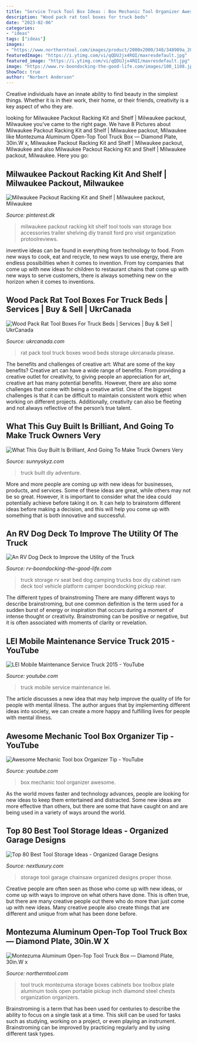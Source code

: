 ```yaml
---
title: "Service Truck Tool Box Ideas : Box Mechanic Tool Organizer Awesome"
description: "Wood pack rat tool boxes for truck beds"
date: "2023-02-06"
categories:
- "ideas"
tags: ["ideas"]
images:
- "https://www.northerntool.com/images/product/2000x2000/348/348989a_2000x2000.jpg"
featuredImage: "https://i.ytimg.com/vi/qQDUJjx4RQI/maxresdefault.jpg"
featured_image: "https://i.ytimg.com/vi/qQDUJjx4RQI/maxresdefault.jpg"
image: "https://www.rv-boondocking-the-good-life.com/images/100_1108.jpg"
ShowToc: true
author: "Norbert Anderson"
---
```



Creative individuals have an innate ability to find beauty in the simplest things. Whether it is in their work, their home, or their friends, creativity is a key aspect of who they are.

	

		
looking for Milwaukee Packout Racking Kit and Shelf | Milwaukee packout, Milwaukee you've came to the right page. We have 8 Pictures about Milwaukee Packout Racking Kit and Shelf | Milwaukee packout, Milwaukee like Montezuma Aluminum Open-Top Tool Truck Box — Diamond Plate, 30in.W x, Milwaukee Packout Racking Kit and Shelf | Milwaukee packout, Milwaukee and also Milwaukee Packout Racking Kit and Shelf | Milwaukee packout, Milwaukee. Here you go:
		
    
## Milwaukee Packout Racking Kit And Shelf | Milwaukee Packout, Milwaukee

<img loading=lazy src="https://i.pinimg.com/736x/94/1f/72/941f722c5b2a830e3aeb5cd7cd62a4a8.jpg" onerror="this.onerror=null;this.src='https://tse1.mm.bing.net/th?id=OIP.nx84SymjcNLRSBrZ6bGcNgHaE7&amp;pid=15.1';" alt="Milwaukee Packout Racking Kit and Shelf | Milwaukee packout, Milwaukee">

_Source: pinterest.dk_

>milwaukee packout racking kit shelf tool tools van storage box accessories trailer shelving diy transit ford pro visit organization protoolreviews. 

	

inventive ideas can be found in everything from technology to food. From new ways to cook, eat and recycle, to new ways to use energy, there are endless possibilities when it comes to invention. From toy companies that come up with new ideas for children to restaurant chains that come up with new ways to serve customers, there is always something new on the horizon when it comes to inventions.

    
## Wood Pack Rat Tool Boxes For Truck Beds | Services | Buy &amp; Sell | UkrCanada

<img loading=lazy src="https://ukrcanada.com/media/ads-images/11535/_59.JPG.0x800_q85_crop-center.jpg" onerror="this.onerror=null;this.src='https://tse4.mm.bing.net/th?id=OIP.iWB95G8O8nEqmYiWe4p5XgHaJ4&amp;pid=15.1';" alt="Wood Pack Rat Tool Boxes For Truck Beds | Services | Buy &amp; Sell | UkrCanada">

_Source: ukrcanada.com_

>rat pack tool truck boxes wood beds storage ukrcanada please. 

	

The benefits and challenges of creative art: What are some of the key benefits?
Creative art can have a wide range of benefits. From providing a creative outlet for creativity, to giving people an appreciation for art, creative art has many potential benefits. However, there are also some challenges that come with being a creative artist. One of the biggest challenges is that it can be difficult to maintain consistent work ethic when working on different projects. Additionally, creativity can also be fleeting and not always reflective of the person’s true talent.

    
## What This Guy Built Is Brilliant, And Going To Make Truck Owners Very

<img loading=lazy src="https://www.sunnyskyz.com/uploads/2014/10/blnz8-01-VbQkXFA.jpg" onerror="this.onerror=null;this.src='https://tse1.mm.bing.net/th?id=OIP.N0lFHuWLafU2fozKT-E_YgHaE7&amp;pid=15.1';" alt="What This Guy Built Is Brilliant, And Going To Make Truck Owners Very">

_Source: sunnyskyz.com_

>truck built diy adventure. 

	

More and more people are coming up with new ideas for businesses, products, and services. Some of these ideas are great, while others may not be so great. However, it is important to consider what the idea could potentially achieve before taking it on. It can help to brainstorm different ideas before making a decision, and this will help you come up with something that is both innovative and successful.

    
## An RV Dog Deck To Improve The Utility Of The Truck

<img loading=lazy src="https://www.rv-boondocking-the-good-life.com/images/100_1108.jpg" onerror="this.onerror=null;this.src='https://tse3.mm.bing.net/th?id=OIP.Xe5I8AP0F5bifdsxNEDUxAHaLG&amp;pid=15.1';" alt="An RV Dog Deck to Improve the Utility of the Truck">

_Source: rv-boondocking-the-good-life.com_

>truck storage rv seat bed dog camping trucks box diy cabinet ram deck tool vehicle platform camper boondocking pickup rear. 

	

The different types of brainstroming
There are many different ways to describe brainstroming, but one common definition is the term used for a sudden burst of energy or inspiration that occurs during a moment of intense thought or creativity. Brainstroming can be positive or negative, but it is often associated with moments of clarity or revelation.

    
## LEI Mobile Maintenance Service Truck 2015 - YouTube

<img loading=lazy src="https://i.ytimg.com/vi/qQDUJjx4RQI/maxresdefault.jpg" onerror="this.onerror=null;this.src='https://tse2.mm.bing.net/th?id=OIP.XARl8H1Hs2HJk1Ly0mDu0AHaEK&amp;pid=15.1';" alt="LEI Mobile Maintenance Service Truck 2015 - YouTube">

_Source: youtube.com_

>truck mobile service maintenance lei. 

	

The article discusses a new idea that may help improve the quality of life for people with mental illness. The author argues that by implementing different ideas into society, we can create a more happy and fulfilling lives for people with mental illness.

    
## Awesome Mechanic Tool Box Organizer Tip - YouTube

<img loading=lazy src="http://i.ytimg.com/vi/uf3uXOH0nz4/maxresdefault.jpg" onerror="this.onerror=null;this.src='https://tse4.mm.bing.net/th?id=OIP.EqVZOPsqW9tFFn_QNrS2vAHaEK&amp;pid=15.1';" alt="Awesome Mechanic Tool box Organizer Tip - YouTube">

_Source: youtube.com_

>box mechanic tool organizer awesome. 

	

As the world moves faster and technology advances, people are looking for new ideas to keep them entertained and distracted. Some new ideas are more effective than others, but there are some that have caught on and are being used in a variety of ways around the world.

    
## Top 80 Best Tool Storage Ideas - Organized Garage Designs

<img loading=lazy src="http://nextluxury.com/wp-content/uploads/chainsaw-tool-storage-ideas.jpg" onerror="this.onerror=null;this.src='https://tse1.mm.bing.net/th?id=OIP.s-cAhMT77ijIEcV4n9--5AAAAA&amp;pid=15.1';" alt="Top 80 Best Tool Storage Ideas - Organized Garage Designs">

_Source: nextluxury.com_

>storage tool garage chainsaw organized designs proper those. 

	

Creative people are often seen as those who come up with new ideas, or come up with ways to improve on what others have done. This is often true, but there are many creative people out there who do more than just come up with new ideas. Many creative people also create things that are different and unique from what has been done before.

    
## Montezuma Aluminum Open-Top Tool Truck Box — Diamond Plate, 30in.W X

<img loading=lazy src="https://www.northerntool.com/images/product/2000x2000/348/348989a_2000x2000.jpg" onerror="this.onerror=null;this.src='https://tse1.mm.bing.net/th?id=OIP.dSgOo32fcZ0hAtWJCu6twgHaHa&amp;pid=15.1';" alt="Montezuma Aluminum Open-Top Tool Truck Box — Diamond Plate, 30in.W x">

_Source: northerntool.com_

>tool truck montezuma storage boxes cabinets box toolbox plate aluminum tools open portable pickup inch diamond steel chests organization organizers. 

	

Brainstroming is a term that has been used for centuries to describe the ability to focus on a single task at a time. This skill can be used for tasks such as studying, working on a project, or even playing an instrument. Brainstroming can be improved by practicing regularly and by using different task types.

